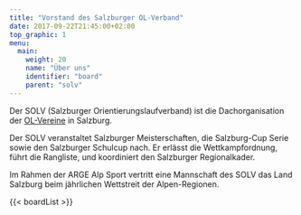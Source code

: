 ```yaml
---
title: "Vorstand des Salzburger OL-Verband"
date: 2017-09-22T21:45:00+02:00
top_graphic: 1
menu:
  main:
    weight: 20
    name: "Über uns"
    identifier: "board"
    parent: "solv"
---
```


Der SOLV (Salzburger Orientierungslaufverband) ist die Dachorganisation der [OL-Vereine](/clubs) in Salzburg.

Der SOLV veranstaltet Salzburger Meisterschaften, die Salzburg-Cup Serie sowie den Salzburger Schulcup nach. Er erlässt die Wettkampfordnung, führt die Rangliste, und koordiniert den Salzburger Regionalkader.

Im Rahmen der ARGE Alp Sport vertritt eine Mannschaft des SOLV das Land Salzburg beim jährlichen Wettstreit der Alpen-Regionen.

{{< boardList >}}
